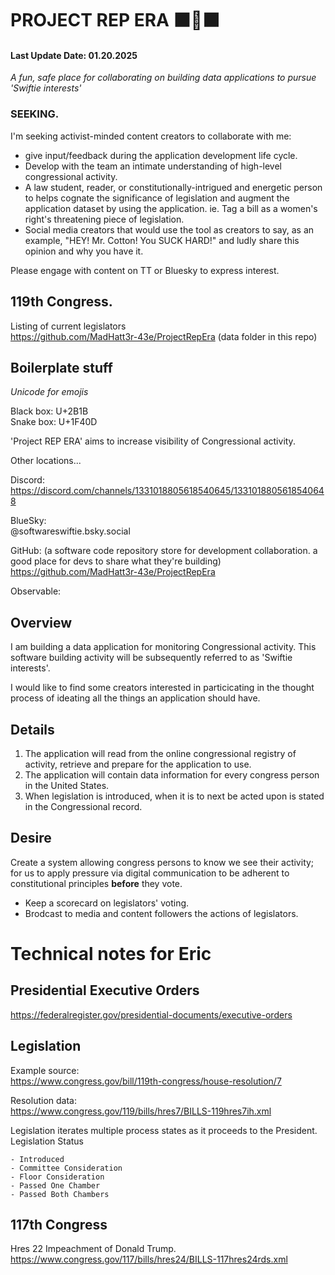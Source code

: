 # PROJECT REP ERA  ⬛🐍⬛  
#### Last Update Date:  01.20.2025  


*A fun, safe place for collaborating on building data applications to pursue 'Swiftie interests'*  

### SEEKING.  
I'm seeking activist-minded content creators to collaborate with me:
- give input/feedback during the application development life cycle.  
- Develop with the team an intimate understanding of high-level congressional activity.  
- A law student, reader, or constitutionally-intrigued and energetic person to helps cognate the significance of legislation and augment the application dataset by using the application.  ie.  Tag a bill as a women's right's threatening piece of legislation.  
- Social media creators that would use the tool as creators to say, as an example,  "HEY!  Mr. Cotton!  You SUCK HARD!" and ludly share this opinion and why you have it.  


Please engage with content on TT or Bluesky to express interest.

## 119th Congress.  
Listing of current legislators  
https://github.com/MadHatt3r-43e/ProjectRepEra    (data folder in this repo)  


## Boilerplate stuff  

*Unicode for emojis*  

Black box: U+2B1B  
Snake box: U+1F40D  

'Project REP ERA' aims to increase visibility of Congressional activity.  

Other locations...  

Discord:  
https://discord.com/channels/1331018805618540645/1331018805618540648  


BlueSky:  
@softwareswiftie.bsky.social  

GitHub:  (a software code repository store for development collaboration.  a good place for devs to share what they're building)
https://github.com/MadHatt3r-43e/ProjectRepEra

Observable:  

## Overview  
I am building a data application for monitoring Congressional activity.  This software building activity will be subsequently referred to as 'Swiftie interests'.   

I would like to find some creators interested in particicating in the thought process of ideating all the things an application should have.  

## Details  

1.  The application will read from the online congressional registry of activity, retrieve and prepare for the application to use.  
2.  The application will contain data information for every congress person in the United States.  
3.  When legislation is introduced, when it is to next be acted upon is stated in the Congressional record.

## Desire  
Create a system allowing congress persons to know we see their activity; for us to apply pressure via digital communication to be adherent to constitutional principles **before** they vote.  

- Keep a scorecard on legislators' voting.  
- Brodcast to media and content followers the actions of legislators.  







# Technical notes for Eric  

## Presidential Executive Orders  
https://federalregister.gov/presidential-documents/executive-orders  

## Legislation  

Example source:  
https://www.congress.gov/bill/119th-congress/house-resolution/7  

Resolution data:  
https://www.congress.gov/119/bills/hres7/BILLS-119hres7ih.xml  


Legislation iterates multiple process states as it proceeds to the President.  
Legislation Status  

    - Introduced  
	- Committee Consideration  
	- Floor Consideration  
	- Passed One Chamber  
	- Passed Both Chambers  




## 117th Congress  
Hres 22  Impeachment of Donald Trump.
https://www.congress.gov/117/bills/hres24/BILLS-117hres24rds.xml  
